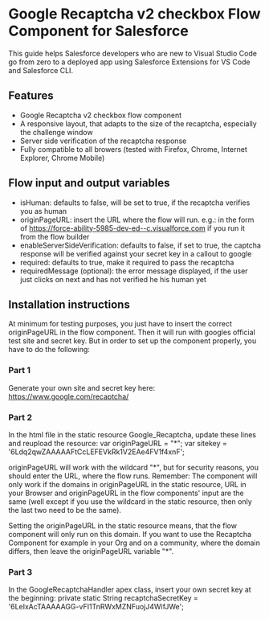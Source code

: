 # Google Recaptcha v2 checkbox Flow Component for Salesforce

This guide helps Salesforce developers who are new to Visual Studio Code go from zero to a deployed app using Salesforce Extensions for VS Code and Salesforce CLI.

## Features

- Google Recaptcha v2 checkbox flow component
- A responsive layout, that adapts to the size of the recaptcha, especially the challenge window
- Server side verification of the recaptcha response
- Fully compatible to all browers (tested with Firefox, Chrome, Internet Explorer, Chrome Mobile)

## Flow input and output variables

- isHuman: defaults to false, will be set to true, if the recaptcha verifies you as human
- originPageURL: insert the URL where the flow will run. e.g.: in the form of https://force-ability-5985-dev-ed--c.visualforce.com if you run it from the flow builder
- enableServerSideVerification: defaults to false, if set to true, the captcha response will be verified against your secret key in a callout to google
- required: defaults to true, make it required to pass the recaptcha
- requiredMessage (optional): the error message displayed, if the user just clicks on next and has not verified he his human yet

## Installation instructions

At minimum for testing purposes, you just have to insert the correct originPageURL in the flow component. Then it will run with googles official test site and secret key. But in order to set up the component properly, you have to do the following:

### Part 1
Generate your own site and secret key here: https://www.google.com/recaptcha/

### Part 2
In the html file in the static resource Google_Recaptcha, update these lines and reupload the resource:
var originPageURL = "*";
var sitekey = '6Ldq2qwZAAAAAFtCcLEFEVkRk1V2EAe4FV1f4xnF';

originPageURL will work with the wildcard "*", but for security reasons, you should enter the URL, where the flow runs. Remember: The component will only work if the domains in originPageURL in the static resource, URL in your Browser and originPageURL in the flow components' input are the same (well except if you use the wildcard in the static resource, then only the last two need to be the same).

Setting the originPageURL in the static resource means, that the flow component will only run on this domain. If you want to use the Recaptcha Component for example in your Org and on a community, where the domain differs, then leave the originPageURL variable "*".

### Part 3
In the GoogleRecaptchaHandler apex class, insert your own secret key at the beginning:
private static String recaptchaSecretKey = '6LeIxAcTAAAAAGG-vFI1TnRWxMZNFuojJ4WifJWe';
